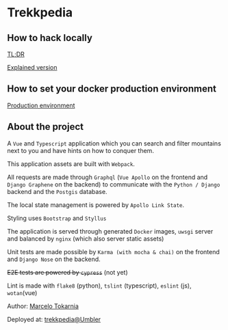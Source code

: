 # Trekkpedia

## How to hack locally

[TL;DR](./docs/LOCAL_SETUP_TLDR.md)

[Explained version](./docs/LOCAL_SETUP_EXPLAINED.md)

## How to set your docker production environment

[Production environment](./docs/PRODUCTION_ENVIRONMENT.md)

## About the project

A `Vue` and `Typescript` application which you can search and filter mountains next to you and have hints on how to conquer them.

This application assets are built with `Webpack`.

All requests are made through `Graphql` (`Vue Apollo` on the frontend and `Django Graphene` on the backend) to communicate with the `Python / Django` backend and the `Postgis` database.

The local state management is powered by `Apollo Link State`.

Styling uses `Bootstrap` and `Styllus`

The application is served through generated `Docker` images, `uwsgi` server and balanced by `nginx` (which also server static assets)

Unit tests are made possible by `Karma (with mocha & chai)` on the frontend and `Django Nose` on the backend.

~~E2E tests are powered by `cypress`~~ (not yet)

Lint is made with `flake8` (python), `tslint` (typescript), `eslint` (js), `wotan`(vue)

Author: [Marcelo Tokarnia](https://www.github.com/marcelotokarnia)

Deployed at: [trekkpedia@Umbler](https://www.trekkpedia.com/)
